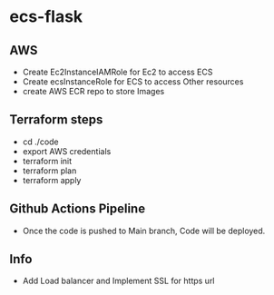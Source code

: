 # ecs-flask

## AWS

- Create Ec2InstanceIAMRole for Ec2 to access ECS
- Create ecsInstanceRole for ECS to access Other resources
- create AWS ECR repo to store Images

## Terraform steps

- cd ./code
- export AWS credentials
- terraform init
- terraform plan
- terraform apply

## Github Actions Pipeline

- Once the code is pushed to Main branch, Code will be deployed.

## Info

- Add Load balancer and Implement SSL for https url